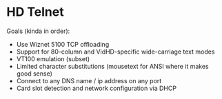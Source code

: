 # HD Telnet

Goals (kinda in order):
- Use Wiznet 5100 TCP offloading
- Support for 80-column and VidHD-specific wide-carriage text modes
- VT100 emulation (subset)
- Limited character substitutions (mousetext for ANSI where it makes good sense)
- Connect to any DNS name / ip address on any port
- Card slot detection and network configuration via DHCP
